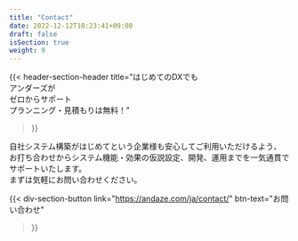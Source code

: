 ```yaml
---
title: "Contact"
date: 2022-12-12T10:23:41+09:00
draft: false
isSection: true
weight: 9
---
```


{{< header-section-header 
    title="はじめてのDXでも<br class='md:hidden'>アンダーズが<br class='hidden md:block'>ゼロからサポート<br>プランニング・見積もりは無料！"
>}}

自社システム構築がはじめてという企業様も安心してご利用いただけるよう、<br class='hidden md:block'>
お打ち合わせからシステム機能・効果の仮説設定、開発、運用までを一気通貫でサポートいたします。<br class='hidden md:block'>
まずは気軽にお問い合わせください。

{{< div-section-button 
    link="https://andaze.com/ja/contact/"
    btn-text="お問い合わせ"
>}}
